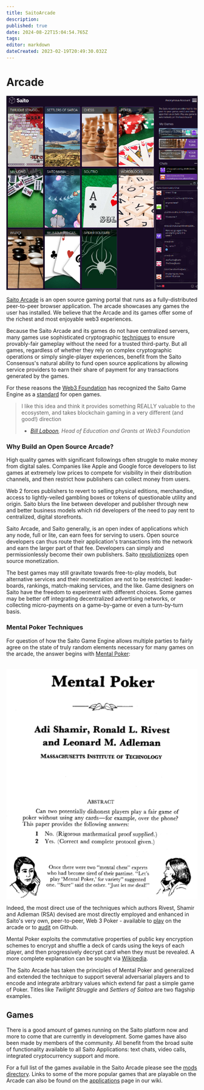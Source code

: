 ```yaml
---
title: SaitoArcade
description: 
published: true
date: 2024-08-22T15:04:54.765Z
tags: 
editor: markdown
dateCreated: 2023-02-19T20:49:30.032Z
---
```


# Arcade

![arcade-updated.png](/arcade-updated.png)[](/arcade.png)

[Saito Arcade](https://saito.io/arcade/) is an open source gaming portal that runs as a fully-distributed peer-to-peer browser application. The arcade showcases any games the user has installed. We believe that the Arcade and its games offer some of the richest and most enjoyable web3 experiences.

Because the Saito Arcade and its games do not have centralized servers, many games use sophisticated cryptographic [techniques](#mentalPoker) to ensure provably-fair gameplay without the need for a trusted third-party. But all games, regardless of whether they rely on complex cryptographic operations or simply single-player experiences, benefit from the Saito Consensus's natural ability to fund open source applications by allowing service providers to earn their share of payment for any transactions generated by the games.

For these reasons the [Web3 Foundation](https://web3.foundation/) has recognized the Saito Game Engine as a [standard](https://github.com/w3f/Grants-Program/blob/master/applications/saito-game-protocol-and-engine.md) for open games.

> I like this idea and think it provides something REALLY valuable to the ecosystem, and takes blockchain gaming in a very different (and good!) direction
> - *[Bill Laboon](https://github.com/w3f/Grants-Program/pull/73#issuecomment-713638248), Head of Education and Grants at Web3 Foundation*

### <div id="betterBusiness"> Why Build an Open Source Arcade? </div>

High quality games with significant followings often struggle to make money from digital sales. Companies like Apple and Google force developers to list games at extremely low prices to compete for visibility in their distribution channels, and then restrict how publishers can collect money from users.

Web 2 forces publishers to revert to selling physical editions, merchandise, access to lightly-veiled gambling boxes or tokens of questionable utility and origin. Saito blurs the line between developer and publisher through new and better business models which rid developers of the need to pay rent to centralized, digital storefronts.

Saito Arcade, and Saito generally, is an open index of applications which any node, full or lite, can earn fees for serving to users. Open source developers can thus route their application's transactions into the network and earn the larger part of that fee. Developers can simply and permissionlessly become their own publishers. Saito [revolutionizes](https://medium.com/@0xluminous/the-future-of-open-source-software-7c77592f8f24) open source monetization.

The best games may still gravitate towards free-to-play models, but alternative services and their monetization are not to be restricted: leader-boards, rankings, match-making services, and the like. Game designers on Saito have the freedom to experiment with different choices. Some games may be better off integrating decentralized advertising networks, or collecting micro-payments on a game-by-game or even a turn-by-turn basis.

### <div id="mentalPoker"> Mental Poker Techniques </div>

For question of how the Saito Game Engine allows multiple parties to fairly agree on the state of truly random elements necessary for many games on the arcade, the answer begins with [Mental Poker](https://people.csail.mit.edu/rivest/pubs/SRA81.pdf):

  <br>
<div style="display: flex; justify-content: center;">
    <img src="/mentalpoker.png" alt="Mental Poker; Adi Shamir, Ronald L. Rivest and Leanard M. Adleman; MASSACHUSETTS INSTITUTE OF TECHNOLOGY; ABSTRACT Can two potentially dishonest players play a fair game of poker without using any cards-for example, over the phone? This paper provides the following answers: 1. No. (Rigorous mathemmatical proof supplied.) 2. Yes. (Correct and complete protocol given.); Once there were two 'mental chess' experts who had become tired of their passtime. 'Let's play 'Mental Mpoker,' for variety' suggested one. 'Sure' said the other,' Just let me deal!'">
</div>

Indeed, the most direct use of the techniques which authors Rivest, Shamir and Adleman (RSA) devised are most directly employed and enhanced in Saito's very own, peer-to-peer, Web 3 Poker - available to [play](https://saito.io/arcade) on the arcade or to [audit](https://github.com/SaitoTech/saito-lite-rust/tree/master/mods/poker) on Github.

Mental Poker exploits the commutative properties of public key encryption schemes to encrypt and shuffle a deck of cards using the keys of each player, and then progressively decrypt card when they must be revealed. A more complete explanation can be sought via [Wikipedia](https://en.wikipedia.org/wiki/Mental_poker).

The Saito Arcade has taken the principles of Mental Poker and generalized and extended the technique to support several adversarial players and to encode and integrate arbitrary values which extend far past a simple game of Poker. Titles like *Twilight Struggle* and *Settlers of Saitoa* are two flagship examples.

## Games

There is a good amount of games running on the Saito platform now and more to come that are currently in development. Some games have also been made by members of the community. All benefit from the broad suite of functionality available to all Saito Applications: text chats, video calls, integrated cryptocurrency support and more.

For a full list of the games available in the Saito Arcade please see the [mods directory](https://github.com/SaitoTech/saito-lite-rust/tree/master/mods). Links to some of the more popular games that are playable on the Arcade can also be found on the [applications](/tech/applications) page in our wiki.
